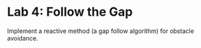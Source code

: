 # Lab 4: Follow the Gap

Implement a reactive method (a gap follow algorithm) for obstacle avoidance.
